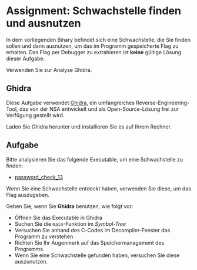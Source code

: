 # Assignment: Schwachstelle finden und ausnutzen



In dem vorliegenden Binary befindet sich eine Schwachstelle, die Sie finden sollen und dann ausnutzen, um das im Programm gespeicherte Flag zu erhalten. Das Flag per Debugger zu extrahieren ist __keine__ gültige Lösung dieser Aufgabe.
  
Verwenden Sie zur Analyse Ghidra.


## Ghidra

Diese Aufgabe verwendet [Ghidra](https://ghidra-sre.org/), ein umfangreiches Reverse-Engineering-Tool, das von der NSA entwickelt und als Open-Source-Lösung frei zur Verfügung gestellt wird.

Laden Sie Ghidra herunter und installieren Sie es auf Ihrem Rechner.


## Aufgabe

Bitte analysieren Sie das folgende Executable, um eine Schwachstelle zu finden:

  * [password_check_13](password_check_13)

Wenn Sie eine Schwachstelle entdeckt haben, verwenden Sie diese, um das Flag auszugeben.

Gehen Sie, wenn Sie **Ghidra** benutzen, wie folgt vor:

  * Öffnen Sie das Executable in Ghidra
  * Suchen Sie die `main`-Funktion im _Symbol-Tree_
  * Versuchen Sie anhand des C-Codes im Decompiler-Fenster das Programm zu verstehen
  * Richten Sie Ihr Augenmerk auf das Speichermanagement des Programms.
  * Wenn Sie eine Schwachstelle gefunden haben, versuchen Sie diese auszunutzen.